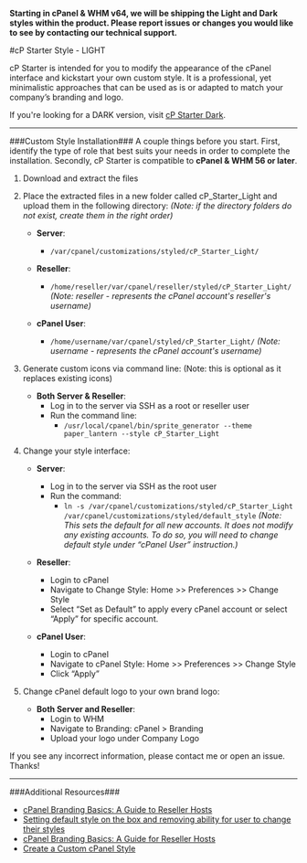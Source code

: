 **Starting in cPanel & WHM v64, we will be shipping the Light and Dark styles within the product.  Please report issues or changes you would like to see by contacting our technical support.**

#cP Starter Style - LIGHT

cP Starter is intended for you to modify the appearance of the cPanel interface and kickstart your own custom style. It is a professional, yet minimalistic approaches that can be used as is or adapted to match your company’s branding and logo. 

If you're looking for a DARK version, visit [cP Starter Dark](https://github.com/longster/cP-Starter-Dark).


--------------------------

###Custom Style Installation###
A couple things before you start.  First, identify the type of role that best suits your needs in order to complete the installation. Secondly, cP Starter is compatible to **cPanel & WHM 56 or later**.   

1. Download and extract the files

2. Place the extracted files in a new folder called cP_Starter_Light and upload them in the following directory: 
*(Note: if the directory folders do not exist, create them in the right order)*

    - **Server**: 
        + `/var/cpanel/customizations/styled/cP_Starter_Light/`
        
    - **Reseller**: 
        + `/home/reseller/var/cpanel/reseller/styled/cP_Starter_Light/` *(Note: reseller - represents the cPanel account's reseller's username)*
        
    - **cPanel User**: 
        + `/home/username/var/cpanel/styled/cP_Starter_Light/` *(Note: username - represents the cPanel account's username)*

3. Generate custom icons via command line: 
(Note: this is optional as it replaces existing icons)

    - **Both Server & Reseller**:
        + Log in to the server via SSH as a root or reseller user
        + Run the command line: 
            - `/usr/local/cpanel/bin/sprite_generator --theme paper_lantern --style cP_Starter_Light`

4. Change your style interface:

    - **Server**:
        + Log in to the server via SSH as the root user
        + Run the command: 
            - `ln -s /var/cpanel/customizations/styled/cP_Starter_Light /var/cpanel/customizations/styled/default_style` 
            *(Note: This sets the default for all new accounts. It does not modify any existing accounts. To do so, you will need to change default style under “cPanel User” instruction.)*
            
    - **Reseller**: 
        + Login to cPanel
        + Navigate to Change Style: Home >> Preferences >> Change Style
        + Select “Set as Default” to apply every cPanel account or select “Apply” for specific account.
        
    - **cPanel User**:
        + Login to cPanel
        + Navigate to cPanel Style: Home >> Preferences >> Change Style
        + Click “Apply”

5. Change cPanel default logo to your own brand logo:

    - **Both Server and Reseller**:
        + Login to WHM
        + Navigate to Branding:  cPanel > Branding 
        + Upload your logo under Company Logo


If you see any incorrect information, please contact me or open an issue. Thanks!

--------------------------

###Additional Resources###
- [cPanel Branding Basics: A Guide to Reseller Hosts](https://blog.cpanel.com/cpanel-branding-basics-a-guide-for-reseller-hosts/)
- [Setting default style on the box and removing ability for user to change their styles](https://blog.cpanel.com/how-to-set-a-default-style-with-paper-lantern/)
- [cPanel Branding Basics: A Guide for Reseller Hosts](https://blog.cpanel.com/cpanel-branding-basics-a-guide-for-reseller-hosts/)
- [Create a Custom cPanel Style](https://documentation.cpanel.net/display/SDK/Tutorial+-+Create+a+Custom+cPanel+Style)




